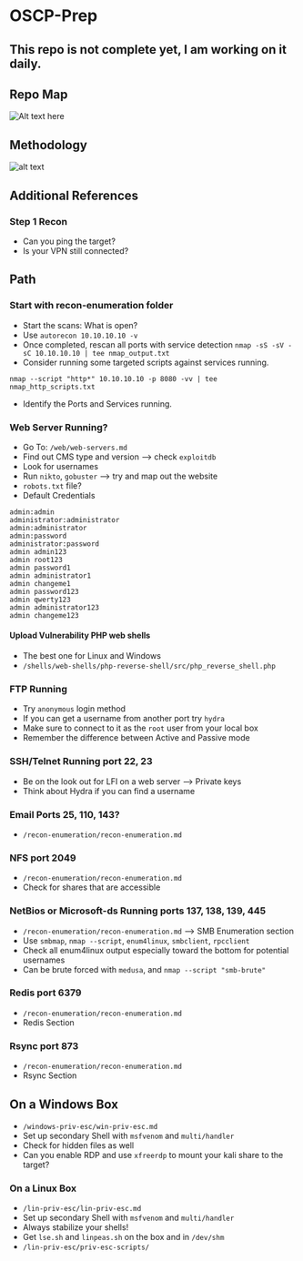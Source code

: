 # OSCP-Prep
## This repo is not complete yet, I am working on it daily.
## Repo Map
![Alt text here](OSCP-Prep/OSCP-Prep-Diagram.svg)
## Methodology 
![alt text](https://github.com/DigitalAftermath/EnumerationVisualized/raw/master/enumeration-mind-map.png?raw=true)
## Additional References

### Step 1 Recon
- Can you ping the target?
- Is your VPN still connected?

## Path
### Start with recon-enumeration folder
- Start the scans: What is open?
- Use `autorecon 10.10.10.10 -v`
- Once completed, rescan all ports with service detection `nmap -sS -sV -sC 10.10.10.10 | tee nmap_output.txt`
- Consider running some targeted scripts against services running.
````
nmap --script "http*" 10.10.10.10 -p 8080 -vv | tee nmap_http_scripts.txt
````
- Identify the Ports and Services running.
### Web Server Running?
- Go To: `/web/web-servers.md`
- Find out CMS type and version --> check `exploitdb`
- Look for usernames
- Run `nikto`, `gobuster` --> try and map out the website
- `robots.txt` file?
- Default Credentials
````
admin:admin
administrator:administrator
admin:administrator
admin:password
administrator:password
admin admin123
admin root123
admin password1
admin administrator1
admin changeme1
admin password123
admin qwerty123
admin administrator123
admin changeme123
````
#### Upload Vulnerability PHP web shells
- The best one for Linux and Windows
- `/shells/web-shells/php-reverse-shell/src/php_reverse_shell.php`
### FTP Running
- Try `anonymous` login method
- If you can get a username from another port try `hydra`
- Make sure to connect to it as the `root` user from your local box
- Remember the difference between Active and Passive mode
### SSH/Telnet Running port 22, 23
- Be on the look out for LFI on a web server --> Private keys
- Think about Hydra if you can find a username
### Email Ports 25, 110, 143?
- `/recon-enumeration/recon-enumeration.md`
### NFS port 2049
- `/recon-enumeration/recon-enumeration.md`
- Check for shares that are accessible
### NetBios or Microsoft-ds Running ports 137, 138, 139, 445
- `/recon-enumeration/recon-enumeration.md` --> SMB Enumeration section
- Use `smbmap`, `nmap --script`, `enum4linux`, `smbclient`, `rpcclient`
- Check all enum4linux output especially toward the bottom for potential usernames
- Can be brute forced with `medusa`, and `nmap --script "smb-brute"`
### Redis port 6379
- `/recon-enumeration/recon-enumeration.md`
- Redis Section
### Rsync port 873
- `/recon-enumeration/recon-enumeration.md`
- Rsync Section
## On a Windows Box
- `/windows-priv-esc/win-priv-esc.md`
- Set up secondary Shell with `msfvenom` and `multi/handler`
- Check for hidden files as well
- Can you enable RDP and use `xfreerdp` to mount your kali share to the target?
### On a Linux Box
- `/lin-priv-esc/lin-priv-esc.md`
- Set up secondary Shell with `msfvenom` and `multi/handler`
- Always stabilize your shells!
- Get `lse.sh` and `linpeas.sh` on the box and in `/dev/shm`
- `/lin-priv-esc/priv-esc-scripts/`

























